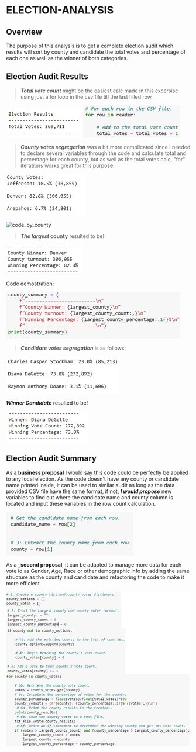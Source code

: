 # ELECTION-ANALYSIS

## Overview
The purpose of this analysis is to get a complete election audit which results will sort by county and candidate the total votes and percentage of each one as well as the winner of both categories.

## Election Audit Results
>**_Total vote count_** might be the easiest calc made in this excersise using just a for loop in the csv file till the last filled row.

![Total_votes](https://github.com/franciscomg90/ELECTION-ANALYSIS/blob/main/Resources/TOTAL%20VOTES%20Results.PNG)
![Total_code](https://github.com/franciscomg90/ELECTION-ANALYSIS/blob/main/Resources/TOTAL%20VOTES.PNG)

>**_County votes segregation_** was a bit more complicated since I needed to declare several variables through the code and calculate total  and percentage for each county, but as well as the total votes calc, "for" iterations works great for this purpose.

![results_by_county](https://github.com/franciscomg90/ELECTION-ANALYSIS/blob/main/Resources/results%20by%20county.PNG)

![code_by_county]()

>**_The largest_ county** resulted to be!

![largest county](https://github.com/franciscomg90/ELECTION-ANALYSIS/blob/main/Resources/largest%20county.PNG)

Code demostration:

![largest county code](https://github.com/franciscomg90/ELECTION-ANALYSIS/blob/main/Resources/county%20summary%20code.PNG)

>**_Candidate votes segregation_** is as follows:

![candidate segregation](https://github.com/franciscomg90/ELECTION-ANALYSIS/blob/main/Resources/candidate%20segregation.PNG)

**_Winner Candidate_** resulted to be!

![winner candidate](https://github.com/franciscomg90/ELECTION-ANALYSIS/blob/main/Resources/winner%20candidate.PNG)
## Election Audit Summary
As a **business proposal** I would say this code could be perfectly be applied to any local election. As the code doesn't have any county or candidate name printed inside, it can be used to similar audit as long as the data provided CSV file have the same format, if not, **_I would propose_** new variables to find out where the candidate name and county column is located and input these variables in the row count calculation. 

![row count](https://github.com/franciscomg90/ELECTION-ANALYSIS/blob/main/Resources/row%20count.PNG)

As a **_second proposal**, it can be adapted to manage more data for each vote id as Gender, Age, Race or other demographic info by adding the same structure as the county and candidate and refactoring the code to make it more efficient

![structure script](https://github.com/franciscomg90/ELECTION-ANALYSIS/blob/main/Resources/county_code.png)
